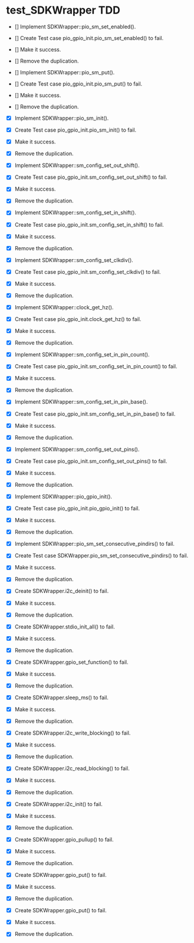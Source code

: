 # test_SDKWrapper TDD
- [] Implement SDKWrapper::pio_sm_set_enabled(). 
- [] Create Test case pio_gpio_init.pio_sm_set_enabled() to fail. 
- [] Make it success. 
- [] Remove the duplication. 

- [] Implement SDKWrapper::pio_sm_put(). 
- [] Create Test case pio_gpio_init.pio_sm_put() to fail. 
- [] Make it success. 
- [] Remove the duplication. 

- [x] Implement SDKWrapper::pio_sm_init(). 
- [x] Create Test case pio_gpio_init.pio_sm_init() to fail. 
- [x] Make it success. 
- [x] Remove the duplication. 

- [x] Implement SDKWrapper::sm_config_set_out_shift(). 
- [x] Create Test case pio_gpio_init.sm_config_set_out_shift() to fail. 
- [x] Make it success. 
- [x] Remove the duplication. 

- [x] Implement SDKWrapper::sm_config_set_in_shift(). 
- [x] Create Test case pio_gpio_init.sm_config_set_in_shift() to fail. 
- [x] Make it success. 
- [x] Remove the duplication. 

- [x] Implement SDKWrapper::sm_config_set_clkdiv(). 
- [x] Create Test case pio_gpio_init.sm_config_set_clkdiv() to fail. 
- [x] Make it success. 
- [x] Remove the duplication. 

- [x] Implement SDKWrapper::clock_get_hz(). 
- [x] Create Test case pio_gpio_init.clock_get_hz() to fail. 
- [x] Make it success. 
- [x] Remove the duplication. 

- [x] Implement SDKWrapper::sm_config_set_in_pin_count(). 
- [x] Create Test case pio_gpio_init.sm_config_set_in_pin_count() to fail. 
- [x] Make it success. 
- [x] Remove the duplication. 

- [x] Implement SDKWrapper::sm_config_set_in_pin_base(). 
- [x] Create Test case pio_gpio_init.sm_config_set_in_pin_base() to fail. 
- [x] Make it success. 
- [x] Remove the duplication. 

- [x] Implement SDKWrapper::sm_config_set_out_pins(). 
- [x] Create Test case pio_gpio_init.sm_config_set_out_pins() to fail. 
- [x] Make it success. 
- [x] Remove the duplication. 

- [x] Implement SDKWrapper::pio_gpio_init(). 
- [x] Create Test case pio_gpio_init.pio_gpio_init() to fail. 
- [x] Make it success. 
- [x] Remove the duplication. 


- [x] Implement SDKWrapper::pio_sm_set_consecutive_pindirs() to fail. 
- [x] Create Test case SDKWrapper.pio_sm_set_consecutive_pindirs() to fail. 
- [x] Make it success. 
- [x] Remove the duplication. 

- [x] Create SDKWrapper.i2c_deinit() to fail. 
- [x] Make it success. 
- [x] Remove the duplication. 


- [x] Create SDKWrapper.stdio_init_all() to fail. 
- [x] Make it success. 
- [x] Remove the duplication. 

- [x] Create SDKWrapper.gpio_set_function() to fail. 
- [x] Make it success. 
- [x] Remove the duplication. 

- [x] Create SDKWrapper.sleep_ms() to fail. 
- [x] Make it success. 
- [x] Remove the duplication. 

- [x] Create SDKWrapper.i2c_write_blocking() to fail. 
- [x] Make it success. 
- [x] Remove the duplication. 

- [x] Create SDKWrapper.i2c_read_blocking() to fail. 
- [x] Make it success. 
- [x] Remove the duplication. 

- [x] Create SDKWrapper.i2c_init() to fail. 
- [x] Make it success. 
- [x] Remove the duplication. 

- [x] Create SDKWrapper.gpio_pullup() to fail. 
- [x] Make it success. 
- [x] Remove the duplication. 

- [x] Create SDKWrapper.gpio_put() to fail. 
- [x] Make it success. 
- [x] Remove the duplication. 

- [x] Create SDKWrapper.gpio_put() to fail. 
- [x] Make it success. 
- [x] Remove the duplication. 

